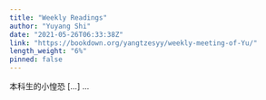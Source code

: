 ```yaml
---
title: "Weekly Readings"
author: "Yuyang Shi"
date: "2021-05-26T06:33:38Z"
link: "https://bookdown.org/yangtzesyy/weekly-meeting-of-Yu/"
length_weight: "6%"
pinned: false
---
```


本科生的小惶恐 [...] ...
